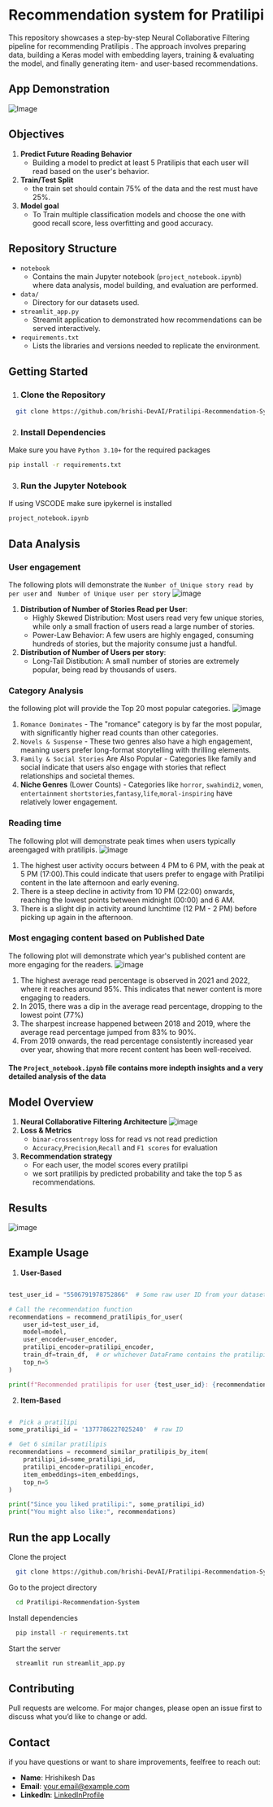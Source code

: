 
# **Recommendation system for Pratilipi**

This repository showcases a step-by-step Neural Collaborative Filtering pipeline for recommending Pratilipis . The approach involves preparing data, building a Keras model with embedding layers, training & evaluating the model, and finally generating item- and user-based recommendations.


## **App Demonstration**

![Image](https://github.com/user-attachments/assets/7172ff37-5556-44e0-b4fa-e3ccd5b54df3)


## **Objectives**

1. **Predict Future Reading Behavior**
    - Building a model to predict at least 5 Pratilipis that each user will read based on the user's behavior.
2. **Train/Test Split**
    - the train set should contain 75% of the data and the rest must have 25%.
3. **Model goal**
    - To Train multiple classification models and choose the one with good recall score, less overfitting and good accuracy.

    
## **Repository Structure**

- `notebook`
    - Contains the main Jupyter notebook (`project_notebook.ipynb`) where data analysis, model building, and evaluation are performed.
- `data/`
    - Directory for our datasets used.
- `streamlit_app.py`
    - Streamlit application to demonstrated how recommendations can be served interactively.
- `requirements.txt`
    - Lists the libraries and versions needed to replicate the environment.

## **Getting Started**

1. ### **Clone the Repository**

```bash
  git clone https://github.com/hrishi-DevAI/Pratilipi-Recommendation-System.git

```
2. ### **Install Dependencies**
Make sure you have `Python 3.10+` for the required packages
```bash
pip install -r requirements.txt
```
3. ### **Run the Jupyter Notebook**
If using VSCODE make sure ipykernel is installed
```bash
project_notebook.ipynb
```
## **Data Analysis**
### **User engagement**
The following plots will demonstrate the `Number of Unique story read by per user` and ` Number of Unique user per story`
![image](image/read_per_user.png)
1. **Distribution of Number of Stories Read per User**:
    - Highly Skewed Distribution: Most users read very few unique stories, while only a small fraction of users read a large number of stories.
    - Power-Law Behavior: A few users are highly engaged, consuming hundreds of stories, but the majority consume just a handful.
2. **Distribution of Number of Users per story**:
    - Long-Tail Distibution: A small number of stories are extremely popular, being read by thousands of users.

### **Category Analysis**
the following plot will provide the Top 20 most popular categories.
![image](image/Popular_categories.png)
1. `Romance Dominates` - The "romance" category is by far the most popular, with significantly higher read counts than other categories.
2. `Novels & Suspense` - These two genres also have a high engagement, meaning users prefer long-format storytelling with thrilling elements.
3. `Family & Social Stories` Are Also Popular - Categories like family and social indicate that users also engage with stories that reflect relationships and societal themes.
4. **Niche Genres** (Lower Counts) - Categories like `horror`, `swahindi2`, `women`, `entertainment` `shortstories`,`fantasy`,`life`,`moral-inspiring` have relatively lower engagement.

### **Reading time**
The following plot will demonstrate peak times when users typically areengaged with pratilipis.
![image](image/Peak_reading%20time.png)
1. The highest user activity occurs between 4 PM to 6 PM, with the peak at 5 PM (17:00).This could indicate that users prefer to engage with Pratilipi content in the late afternoon and early evening.
2. There is a steep decline in activity from 10 PM (22:00) onwards, reaching the lowest points between midnight (00:00) and 6 AM.
3. There is a slight dip in activity around lunchtime (12 PM - 2 PM) before picking up again in the afternoon.

### **Most engaging content based on Published Date**
The following plot will demonstrate which year's published content are more engaging for the readers.
![image](image/Read_percent_by%20year.png)
1. The highest average read percentage is observed in 2021 and 2022, where it reaches around 95%. This indicates that newer content is more engaging to readers.
2. In 2015, there was a dip in the average read percentage, dropping to the lowest point (77%)
3. The sharpest increase happened between 2018 and 2019, where the average read percentage jumped from 83% to 90%.
4. From 2019 onwards, the read percentage consistently increased year over year, showing that more recent content has been well-received.

#### **The `Project_notebook.ipynb` file contains more indepth insights and a very detailed analysis of the data**

## **Model Overview**
1. **Neural Collaborative Filtering Architecture**
![image](image/neural_architecture.png)
2. **Loss & Metrics**
    - `binar-crossentropy` loss for read vs not read prediction
    - `Accuracy`,`Precision`,`Recall` and `F1 scores` for evaluation
4. **Recommendation strategy**
    - For each user, the model scores every pratilipi
    -  we sort pratilipis by predicted probability and take the top 5 as recommendations.

## **Results**
![image](image/results.png)

## **Example Usage**
1. **User-Based**
```python

test_user_id = "5506791978752866"  # Some raw user ID from your dataset

# Call the recommendation function
recommendations = recommend_pratilipis_for_user(
    user_id=test_user_id,
    model=model,
    user_encoder=user_encoder,
    pratilipi_encoder=pratilipi_encoder,
    train_df=train_df,  # or whichever DataFrame contains the pratilipi_ids
    top_n=5
)

print(f"Recommended pratilipis for user {test_user_id}: {recommendations}")
```
2. **Item-Based**
```python

#  Pick a pratilipi
some_pratilipi_id = '1377786227025240'  # raw ID 

#  Get 6 similar pratilipis
recommendations = recommend_similar_pratilipis_by_item(
    pratilipi_id=some_pratilipi_id,
    pratilipi_encoder=pratilipi_encoder, 
    item_embeddings=item_embeddings,
    top_n=5
)

print("Since you liked pratilipi:", some_pratilipi_id)
print("You might also like:", recommendations)
```

## **Run the app Locally**

Clone the project

```bash
  git clone https://github.com/hrishi-DevAI/Pratilipi-Recommendation-System.git
```

Go to the project directory

```bash
  cd Pratilipi-Recommendation-System
```

Install dependencies

```bash
  pip install -r requirements.txt
```

Start the server

```bash
  streamlit run streamlit_app.py
```
## **Contributing**
Pull requests are welcome. For major changes, please open an issue first to discuss what you’d like to change or add.

## **Contact**
if you have questions or want to share improvements, feelfree to reach out:
- **Name**: Hrishikesh Das
- **Email**: your.email@example.com  
- **LinkedIn**: [LinkedInProfile](https://www.linkedin.com/in/hrishikesh-das-200114dec/)
